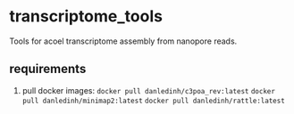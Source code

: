 # transcriptome_tools
Tools for acoel transcriptome assembly from nanopore reads.

## requirements
1) pull docker images:
`docker pull danledinh/c3poa_rev:latest`
`docker pull danledinh/minimap2:latest`
`docker pull danledinh/rattle:latest`

